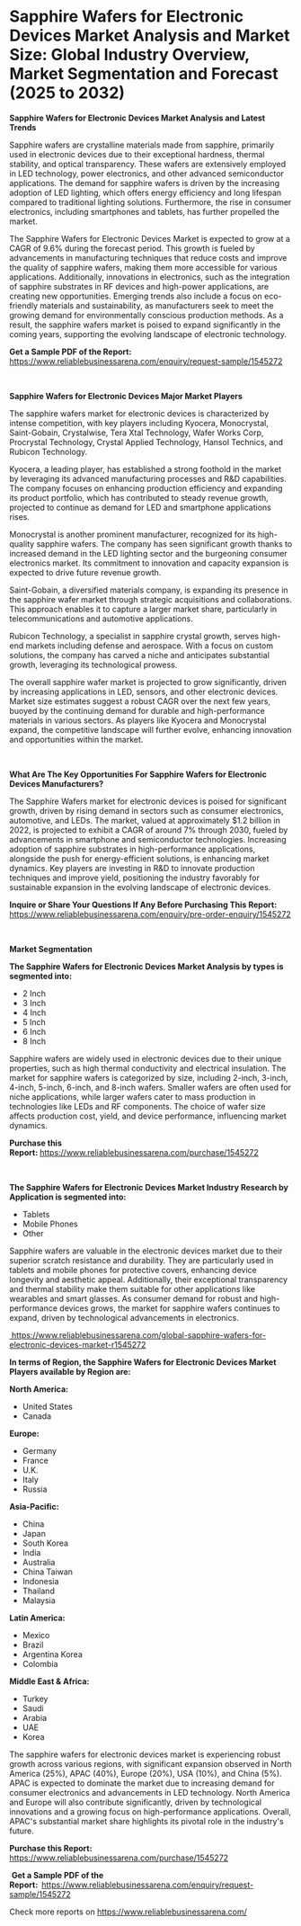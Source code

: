 <p><h1>Sapphire Wafers for Electronic Devices Market Analysis and Market Size: Global Industry Overview, Market Segmentation and Forecast (2025 to 2032)</h1></p><p><strong>Sapphire Wafers for Electronic Devices Market Analysis and Latest Trends</strong></p>
<p><p>Sapphire wafers are crystalline materials made from sapphire, primarily used in electronic devices due to their exceptional hardness, thermal stability, and optical transparency. These wafers are extensively employed in LED technology, power electronics, and other advanced semiconductor applications. The demand for sapphire wafers is driven by the increasing adoption of LED lighting, which offers energy efficiency and long lifespan compared to traditional lighting solutions. Furthermore, the rise in consumer electronics, including smartphones and tablets, has further propelled the market.</p><p>The Sapphire Wafers for Electronic Devices Market is expected to grow at a CAGR of 9.6% during the forecast period. This growth is fueled by advancements in manufacturing techniques that reduce costs and improve the quality of sapphire wafers, making them more accessible for various applications. Additionally, innovations in electronics, such as the integration of sapphire substrates in RF devices and high-power applications, are creating new opportunities. Emerging trends also include a focus on eco-friendly materials and sustainability, as manufacturers seek to meet the growing demand for environmentally conscious production methods. As a result, the sapphire wafers market is poised to expand significantly in the coming years, supporting the evolving landscape of electronic technology.</p></p>
<p><strong>Get a Sample PDF of the Report:&nbsp;</strong> <a href="https://www.reliablebusinessarena.com/enquiry/request-sample/1545272?utm_campaign=3286&utm_medium=2&utm_source=Github&utm_content=ia&utm_term=06042025&utm_id=sapphire-wafers-for-electronic-devices">https://www.reliablebusinessarena.com/enquiry/request-sample/1545272</a></p>
<p>&nbsp;</p>
<p><strong>Sapphire Wafers for Electronic Devices Major Market Players</strong></p>
<p><p>The sapphire wafers market for electronic devices is characterized by intense competition, with key players including Kyocera, Monocrystal, Saint-Gobain, Crystalwise, Tera Xtal Technology, Wafer Works Corp, Procrystal Technology, Crystal Applied Technology, Hansol Technics, and Rubicon Technology. </p><p>Kyocera, a leading player, has established a strong foothold in the market by leveraging its advanced manufacturing processes and R&D capabilities. The company focuses on enhancing production efficiency and expanding its product portfolio, which has contributed to steady revenue growth, projected to continue as demand for LED and smartphone applications rises.</p><p>Monocrystal is another prominent manufacturer, recognized for its high-quality sapphire wafers. The company has seen significant growth thanks to increased demand in the LED lighting sector and the burgeoning consumer electronics market. Its commitment to innovation and capacity expansion is expected to drive future revenue growth.</p><p>Saint-Gobain, a diversified materials company, is expanding its presence in the sapphire wafer market through strategic acquisitions and collaborations. This approach enables it to capture a larger market share, particularly in telecommunications and automotive applications.</p><p>Rubicon Technology, a specialist in sapphire crystal growth, serves high-end markets including defense and aerospace. With a focus on custom solutions, the company has carved a niche and anticipates substantial growth, leveraging its technological prowess.</p><p>The overall sapphire wafer market is projected to grow significantly, driven by increasing applications in LED, sensors, and other electronic devices. Market size estimates suggest a robust CAGR over the next few years, buoyed by the continuing demand for durable and high-performance materials in various sectors. As players like Kyocera and Monocrystal expand, the competitive landscape will further evolve, enhancing innovation and opportunities within the market.</p></p>
<p>&nbsp;</p>
<p><strong>What Are The Key Opportunities For Sapphire Wafers for Electronic Devices Manufacturers?</strong></p>
<p><p>The Sapphire Wafers market for electronic devices is poised for significant growth, driven by rising demand in sectors such as consumer electronics, automotive, and LEDs. The market, valued at approximately $1.2 billion in 2022, is projected to exhibit a CAGR of around 7% through 2030, fueled by advancements in smartphone and semiconductor technologies. Increasing adoption of sapphire substrates in high-performance applications, alongside the push for energy-efficient solutions, is enhancing market dynamics. Key players are investing in R&D to innovate production techniques and improve yield, positioning the industry favorably for sustainable expansion in the evolving landscape of electronic devices.</p></p>
<p><strong>Inquire or Share Your Questions If Any Before Purchasing This Report:</strong> <a href="https://www.reliablebusinessarena.com/enquiry/pre-order-enquiry/1545272?utm_campaign=3286&utm_medium=2&utm_source=Github&utm_content=ia&utm_term=06042025&utm_id=sapphire-wafers-for-electronic-devices">https://www.reliablebusinessarena.com/enquiry/pre-order-enquiry/1545272</a></p>
<p>&nbsp;</p>
<p><strong>Market Segmentation</strong></p>
<p><strong>The Sapphire Wafers for Electronic Devices Market Analysis by types is segmented into:</strong></p>
<p><ul><li>2 Inch</li><li>3 Inch</li><li>4 Inch</li><li>5 Inch</li><li>6 Inch</li><li>8 Inch</li></ul></p>
<p><p>Sapphire wafers are widely used in electronic devices due to their unique properties, such as high thermal conductivity and electrical insulation. The market for sapphire wafers is categorized by size, including 2-inch, 3-inch, 4-inch, 5-inch, 6-inch, and 8-inch wafers. Smaller wafers are often used for niche applications, while larger wafers cater to mass production in technologies like LEDs and RF components. The choice of wafer size affects production cost, yield, and device performance, influencing market dynamics.</p></p>
<p><strong>Purchase this Report:&nbsp;</strong><a href="https://www.reliablebusinessarena.com/purchase/1545272?utm_campaign=3286&utm_medium=2&utm_source=Github&utm_content=ia&utm_term=06042025&utm_id=sapphire-wafers-for-electronic-devices">https://www.reliablebusinessarena.com/purchase/1545272</a></p>
<p>&nbsp;</p>
<p><strong>The Sapphire Wafers for Electronic Devices Market Industry Research by Application is segmented into:</strong></p>
<p><ul><li>Tablets</li><li>Mobile Phones</li><li>Other</li></ul></p>
<p><p>Sapphire wafers are valuable in the electronic devices market due to their superior scratch resistance and durability. They are particularly used in tablets and mobile phones for protective covers, enhancing device longevity and aesthetic appeal. Additionally, their exceptional transparency and thermal stability make them suitable for other applications like wearables and smart glasses. As consumer demand for robust and high-performance devices grows, the market for sapphire wafers continues to expand, driven by technological advancements in electronics.</p></p>
<p><a href="https://www.reliablebusinessarena.com/global-sapphire-wafers-for-electronic-devices-market-r1545272?utm_campaign=3286&utm_medium=2&utm_source=Github&utm_content=ia&utm_term=06042025&utm_id=sapphire-wafers-for-electronic-devices">&nbsp;https://www.reliablebusinessarena.com/global-sapphire-wafers-for-electronic-devices-market-r1545272</a></p>
<p><strong>In terms of Region, the Sapphire Wafers for Electronic Devices Market Players available by Region are:</strong></p>
<p>
    <p> <strong> North America: </strong>
        <ul>
            <li>United States</li>
            <li>Canada</li>
        </ul>
        </p> 
    <p> <strong> Europe: </strong>
        <ul>
            <li>Germany</li>
            <li>France</li>
            <li>U.K.</li>
            <li>Italy</li>
            <li>Russia</li>
        </ul>
        </p> 
    <p> <strong> Asia-Pacific: </strong>
        <ul>
            <li>China</li>
            <li>Japan</li>
            <li>South Korea</li>
            <li>India</li>
            <li>Australia</li>
            <li>China Taiwan</li>
            <li>Indonesia</li>
            <li>Thailand</li>
            <li>Malaysia</li>
        </ul>
        </p> 
    <p> <strong> Latin America: </strong>
        <ul>
            <li>Mexico</li>
            <li>Brazil</li>
            <li>Argentina Korea</li>
            <li>Colombia</li>
        </ul>
        </p> 
    <p> <strong> Middle East & Africa: </strong>
        <ul>
            <li>Turkey</li>
            <li>Saudi</li>
            <li>Arabia</li>
            <li>UAE</li>
            <li>Korea</li>
        </ul>
    </p>
    </p>
<p><p>The sapphire wafers for electronic devices market is experiencing robust growth across various regions, with significant expansion observed in North America (25%), APAC (40%), Europe (20%), USA (10%), and China (5%). APAC is expected to dominate the market due to increasing demand for consumer electronics and advancements in LED technology. North America and Europe will also contribute significantly, driven by technological innovations and a growing focus on high-performance applications. Overall, APAC's substantial market share highlights its pivotal role in the industry's future.</p></p>
<p><strong>Purchase this Report: </strong><a href="https://www.reliablebusinessarena.com/purchase/1545272?utm_campaign=3286&utm_medium=2&utm_source=Github&utm_content=ia&utm_term=06042025&utm_id=sapphire-wafers-for-electronic-devices">https://www.reliablebusinessarena.com/purchase/1545272</a></p>
<p>&nbsp;<strong>Get a Sample PDF of the Report:&nbsp;&nbsp;</strong><a href="https://www.reliablebusinessarena.com/enquiry/request-sample/1545272?utm_campaign=3286&utm_medium=2&utm_source=Github&utm_content=ia&utm_term=06042025&utm_id=sapphire-wafers-for-electronic-devices">https://www.reliablebusinessarena.com/enquiry/request-sample/1545272</a></p>
<p><strong></strong></p>
<p>Check more reports on <a href="https://www.reliablebusinessarena.com/?utm_campaign=3286&utm_medium=2&utm_source=Github&utm_content=ia&utm_term=06042025&utm_id=sapphire-wafers-for-electronic-devices">https://www.reliablebusinessarena.com/</a></p>